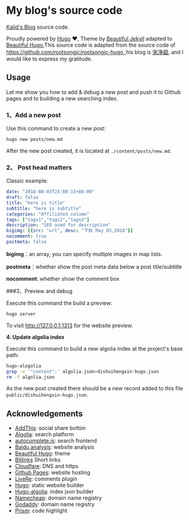 # My blog's source code

[Kalid's Blog](https://kalid.io/) source code.

Proudly powered by [Hugo](https://github.com/gohugoio/hugo) ❤️, Theme by [Beautiful Jekyll](http://deanattali.com/beautiful-jekyll/) adapted to [Beautiful Hugo](https://github.com/halogenica/beautifulhugo),This source code is adapted from the source code of [https://github.com/rootsongjc/rootsongjc-hugo ](https://github.com/rootsongjc/rootsongjc-hugo "beautifulhugo latest code"),his blog is [宋净超](https://jimmysong.io "Jim Mysong"), and I would like to express my gratitude.

## Usage

Let me show you how to add & debug a new post and push it to Github pages and to building a new searching index.

### 1、Add a new post

Use this command to create a new post:

```bash
hugo new posts/new.md
```

After the new post created, it is located at `./content/posts/new.md`.

### 2、 Post head matters

Classic example:

```yaml
date: "2018-08-03T23:00:15+08:00"
draft: false
title: "here is title"
subtitle: "here is subtitle"
categories: "Affiliated column"
tags: ["tags1","tags2","tags3"]
description: "SEO used for description"
bigimg: [{src: "url", desc: "下标 May 03,2018"}]
nocomment: true
postmeta: false
```

**bigimg**：an array, you can specify multiple images in map lists.

**postmeta**：whether show the post meta data below a post title/subtitle

**nocomment**: whether show the comment box

###3、Preview and debug

Execute this command the build a preview:

```bash
hugo server
```

To visit <http://127.0.0.1:1313> for the website preview.

**4. Update algolia index**

Execute this command to build a new algolia index at the project's base path:

```Bash
hugo-alogolia
grep -v '"content":' algolia.json>dishuihengxin-hugo.json
rm -f algolia.json
```

As the  new post created there should be a new record added to this file `public/dishuihengxin-hugo.json`.

## Acknowledgements

- [AddThis](https://www.addthis.com/): social share botton
- [Algolia](https://www.algolia.com/): search platform
- [autocomplete.js](https://github.com/algolia/autocomplete.js): search frontend
- [Baidu analysis](http://tongji.baidu.com/): website analysis
- [Beautiful Hugo](https://github.com/halogenica/beautifulhugo): theme
- [Bitlinks](https://bitly.com/) Short links
- [Cloudfare](https://www.cloudflare.com/): DNS and https
- [Github Pages](https://pages.github.com/): website hosting
- [LiveRe](https://livere.com): comments plugin
- [Hugo](https://gohugo.io/): static website builder
- [Hugo-algolia](https://www.npmjs.com/package/hugo-algolia): index json builder
- [Namecheap](https://namecheap.com/): domain name registry
- [Godaddy](https://www.godaddy.com): domain name registry
- [Prism](http://prism.com/): code highlight
